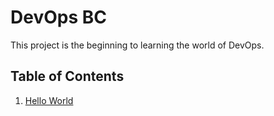 # DevOps BC

This project is the beginning to learning the world of DevOps.

## Table of Contents

1. [Hello World](hello-world.py)
